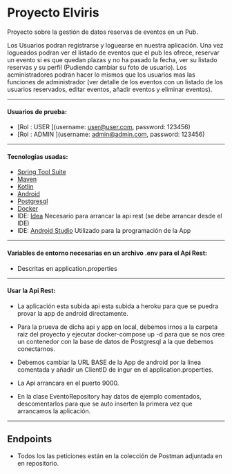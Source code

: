 # Proyecto Elviris

Proyecto sobre la gestión de datos reservas de eventos en un Pub.

Los Usuarios podran registrarse y loguearse en nuestra aplicación.
Una vez logueados podran ver el listado de eventos que el pub les ofrece, reservar un evento si es que quedan plazas y no ha pasado la fecha, ver su listado reservas y su perfil (Pudiendo cambiar su foto de usuario).
Los acministradores podran hacer lo mismos que los usuarios mas las funciones de administrador (ver detalle de los eventos con un listado de los usuarios reservados, editar eventos, añadir eventos y eliminar eventos).


***

#### Usuarios de prueba:
* [Rol : USER ](username: user@user.com, password: 123456)
* [Rol : ADMIN ](username: admin@admin.com, password: 123456)

***

#### Tecnologías usadas:
* [Spring Tool Suite](https://spring.io/)
* [Maven](https://maven.apache.org/)
* [Kotlin](https://kotlinlang.org/)
* [Android](https://www.android.com/)
* [Postgresql](https://www.postgresql.org/)
* [Docker](https://www.docker.com/)
* IDE: [Idea](https://www.jetbrains.com/es-es/idea/) Necesario para arrancar la api rest (se debe arrancar desde el IDE)
* IDE: [Android Studio](https://developer.android.com/studio) Utilizado para la programación de la App

***


#### Variables de entorno necesarias en un archivo .env para el Api Rest:
* Descritas en application.properties

***


#### Usar la Api Rest:
* La aplicación esta subida api esta subida a heroku para que se puedra provar la app de android directamente.
* Para la prueva de dicha api y app en local, debemos irnos a la carpeta raiz del proyecto y ejecutar docker-compose up -d para que se nos cree un contenedor con la base de datos de Postgresql a la que debemos conectarnos.
* Debemos cambiar la URL BASE de la App de android por la linea comentada y añadir un ClientID de ingur en el application.properties.
* La Api arrancara en el puerto 9000.

* En la clase EventoRepository hay datos de ejemplo comentados, descomentarlos para que se auto inserten la primera vez que arrancamos la aplicación.

***


## Endpoints

* Todos los las peticiones están en la colección de Postman adjuntada en en repositorio.


```